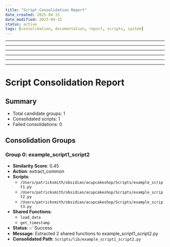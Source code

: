 ```yaml
---
title: "Script Consolidation Report"
date_created: 2025-04-15
date_modified: 2025-04-15
status: active
tags: [consolidation, documentation, report, scripts, system]
---
```


---

---

---

---

---

---

# Script Consolidation Report

## Summary

- Total candidate groups: 1
- Consolidated scripts: 1
- Failed consolidations: 0

## Consolidation Groups

### Group 0: example_script1_script2

- **Similarity Score**: 0.45
- **Action**: extract_common
- **Scripts**:
  - `/Users/patricksmith/obsidian/acupcakeshop/Scripts/example_script1.py`
  - `/Users/patricksmith/obsidian/acupcakeshop/Scripts/example_script2.py`
  - `/Users/patricksmith/obsidian/acupcakeshop/Scripts/example_script3.py`
- **Shared Functions**:
  - `load_data`
  - `get_timestamp`
- **Status**: ✅ Success
- **Message**: Extracted 2 shared functions to example_script1_script2.py
- **Consolidated Path**: `Scripts/lib/example_script1_script2.py`
